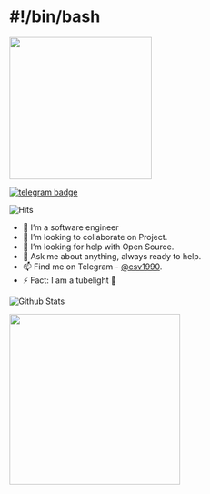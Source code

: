 # #!/bin/bash


<img align='centre' src='https://media2.giphy.com/media/I0zU6W4SvVUA0/giphy.gif?cid=6c09b952jq00xmsql5uziirqe5kvxpir8slyn8e4btn1dbhc&rid=giphy.gif' width='250"'>

[![telegram badge](https://img.shields.io/badge/vishnu175-30302f?style=flat&logo=telegram)](https://t.me/csv1990)

![Hits](https://hits.seeyoufarm.com/api/count/incr/badge.svg?url=https://github.com/vishnu175/)

- 🔭 I’m a software engineer
- 👬 I’m looking to collaborate on Project.
- 👀 I’m looking for help with Open Source.
- 💬 Ask me about anything, always ready to help.
- 📫 Find me on Telegram - [@csv1990](https://t.me/csv1990).
- ⚡ Fact: I am a tubelight 🤣

![Github Stats](https://github-readme-stats.vercel.app/api?username=vishnu175&show_icons=true&title_color=fff&icon_color=79ff97&text_color=9f9f9f&bg_color=151515)



<img align='centre' src='https://telegra.ph/file/3e7d4f04229135d52e62a.png' width='300"'>


